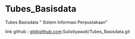 # Tubes_Basisdata
Tubes Basisdata " Sistem Informasi Perpustakaan"

link github : git@github.com:Sulistiyawati/Tubes_Basisdata.git

